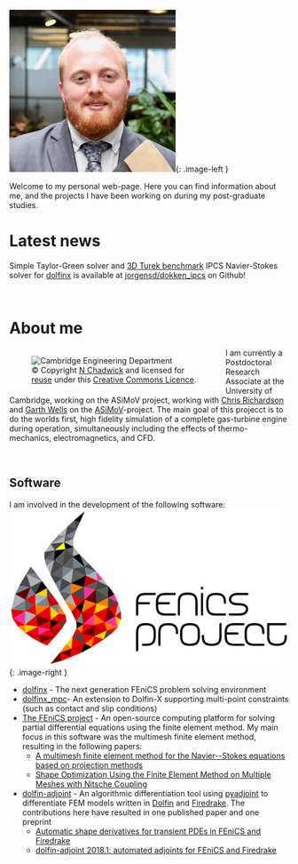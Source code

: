 ![Image of J.S.Dokken](assets/img/cropped.jpg){: .image-left }

Welcome to my personal web-page. Here you can find information about me, and the projects I have been working on during my post-graduate studies.
    
# Latest news

Simple Taylor-Green solver and [3D Turek benchmark](http://www.featflow.de/en/benchmarks/cfdbenchmarking/flow/dfg_flow3d.html) IPCS Navier-Stokes solver for [dolfinx](https://github.com/FEniCS/dolfinx/) is available at [jorgensd/dokken_ipcs](https://github.com/jorgensd/dolfinx_ipcs) on Github!

<br style="clear:both">

# About me

<figure class="image" style="float:left;padding-right:10px;width:300px">
  <img src="https://s0.geograph.org.uk/geophotos/05/02/43/5024302_a15fb90d.jpg" style="width:300px" alt="Cambridge Engineering Department">
  <figcaption style="width:300px">  © Copyright <a title="View profile" href="/profile/3101" xmlns:cc="http://creativecommons.org/ns#" property="cc:attributionName" rel="cc:attributionURL dct:creator">N Chadwick</a> and
licensed for <a href="/reuse.php?id=5024302" itemprop="acquireLicensePage">reuse</a> under this <a rel="license" itemprop="license" href="http://creativecommons.org/licenses/by-sa/2.0/" class="nowrap" about="https://s0.geograph.org.uk/geophotos/05/02/43/5024302_a15fb90d.jpg" title="Creative Commons Attribution-Share Alike 2.0 Licence">Creative Commons Licence</a>.</figcaption>
</figure>

I am currently a Postdoctoral Research Associate at the University of Cambridge, working on the ASiMoV project, working with [Chris Richardson](http://www.bpi.cam.ac.uk/user/chris) and [Garth Wells](http://www3.eng.cam.ac.uk/~gnw20/) on the [ASiMoV](https://gow.epsrc.ukri.org/NGBOViewGrant.aspx?GrantRef=EP/S005072/1)-project. The main goal of this projecct is to do the worlds first, high fidelity simulation of a complete gas-turbine engine during operation, simultaneously including the effects of thermo-mechanics, electromagnetics, and CFD.

<br style="clear:both">

## Software
I am involved in the development of the following software:
![The FEniCS logo](assets/img/fenics_logo.png){: .image-right }
- [dolfinx](https://github.com/FEniCS/dolfinx) - The next generation FEniCS problem solving environment
- [dolfinx_mpc](https://github.com/jorgensd/dolfinx_mpc)- An extension to Dolfin-X supporting multi-point constraints (such as contact and slip conditions)
- [The FEniCS project](https://bitbucket.org/fenics-project/) - An open-source computing platform for solving partial differential equations using the finite element method. My main focus in this software was the multimesh finite element method, resulting in the following papers:  
  - [A multimesh finite element method for the Navier--Stokes equations based on projection methods](papers.md#dokken2020navier)
  - [Shape Optimization Using the Finite Element Method on Multiple Meshes with Nitsche Coupling](papers.md#dokken2019shape)
- [dolfin-adjoint](http://www.dolfin-adjoint.org/en/latest/) - An algorithmic differentiation tool using 
    [pyadjoint](https://github.com/dolfin-adjoint/pyadjoint) to differentiate FEM models written in [Dolfin](https://bitbucket.org/fenics-project/dolfin/src/master/) and [Firedrake](https://www.firedrakeproject.org/). The contributions here have resulted in one published paper and one preprint
    - [Automatic shape derivatives for transient PDEs in FEniCS and Firedrake](papers.md#dokken2020shape)
    - [dolfin-adjoint 2018.1: automated adjoints for FEniCS and Firedrake](papers.md#mitusch2019pyadjoint)


